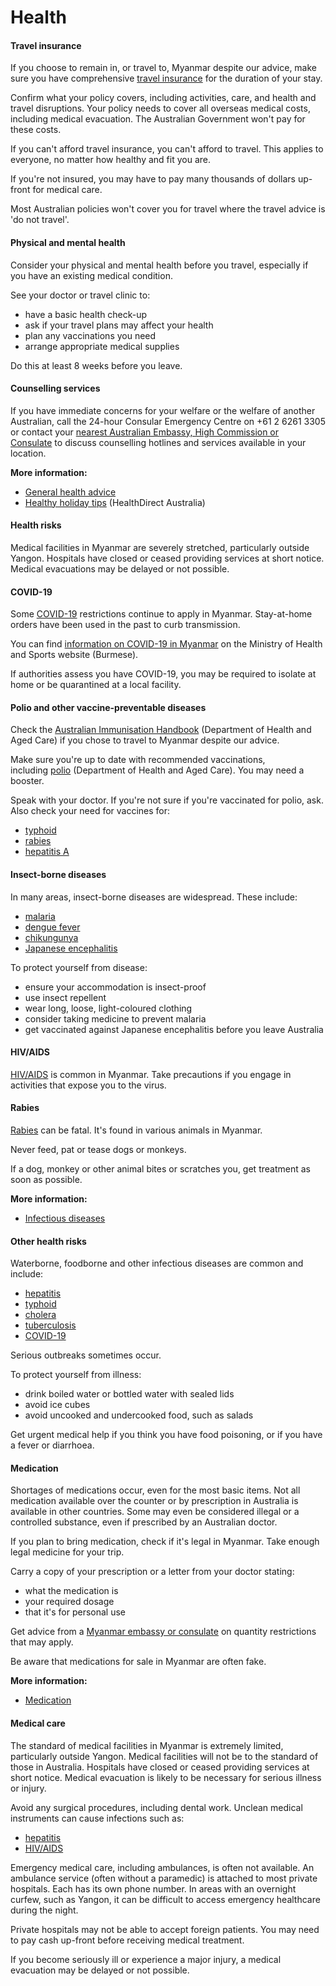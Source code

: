# Health

#### Travel insurance

If you choose to remain in, or travel to, Myanmar despite our advice, make sure you have comprehensive [travel insurance](/before-you-go/the-basics/travel-insurance "Travel insurance") for the duration of your stay.

Confirm what your policy covers, including activities, care, and health and travel disruptions. Your policy needs to cover all overseas medical costs, including medical evacuation. The Australian Government won't pay for these costs.

If you can't afford travel insurance, you can't afford to travel. This applies to everyone, no matter how healthy and fit you are.

If you're not insured, you may have to pay many thousands of dollars up-front for medical care.

Most Australian policies won't cover you for travel where the travel advice is 'do not travel'.

#### Physical and mental health

Consider your physical and mental health before you travel, especially if you have an existing medical condition.

See your doctor or travel clinic to:

* have a basic health check-up
* ask if your travel plans may affect your health
* plan any vaccinations you need
* arrange appropriate medical supplies

Do this at least 8 weeks before you leave.

#### Counselling services

If you have immediate concerns for your welfare or the welfare of another Australian, call the 24-hour Consular Emergency Centre on +61 2 6261 3305 or contact your [nearest Australian Embassy, High Commission or Consulate](https://www.dfat.gov.au/about-us/our-locations/missions/our-embassies-and-consulates-overseas) to discuss counselling hotlines and services available in your location.

**More information:**

* [General health advice](/before-you-go/health "Taking care of your health")
* [Healthy holiday tips](https://www.healthdirect.gov.au/healthy-holiday-tips-infographic) (HealthDirect Australia)

#### Health risks

Medical facilities in Myanmar are severely stretched, particularly outside Yangon. Hospitals have closed or ceased providing services at short notice. Medical evacuations may be delayed or not possible.

#### COVID-19

Some [COVID-19](https://www.health.gov.au/topics/covid-19/about) restrictions continue to apply in Myanmar. Stay-at-home orders have been used in the past to curb transmission.

You can find [information on COVID-19 in Myanmar](https://www.mohs.gov.mm/) on the Ministry of Health and Sports website (Burmese). 

If authorities assess you have COVID-19, you may be required to isolate at home or be quarantined at a local facility.

#### Polio and other vaccine-preventable diseases

Check the [Australian Immunisation Handbook](https://immunisationhandbook.health.gov.au/) (Department of Health and Aged Care) if you chose to travel to Myanmar despite our advice.

Make sure you're up to date with recommended vaccinations, including [polio](https://www.health.gov.au/diseases/poliovirus-infection) (Department of Health and Aged Care). You may need a booster.

Speak with your doctor. If you're not sure if you're vaccinated for polio, ask. Also check your need for vaccines for:

* [typhoid](https://www.health.nsw.gov.au/Infectious/factsheets/Pages/typhus.aspx)
* [rabies](https://www.who.int/news-room/fact-sheets/detail/rabies)
* [hepatitis A](https://www.who.int/hepatitis/en/)

#### Insect-borne diseases

In many areas, insect-borne diseases are widespread. These include:

* [malaria](https://www.who.int/news-room/fact-sheets/detail/malaria)
* [dengue fever](https://www.health.gov.au/diseases/dengue-virus-infection )
* [chikungunya](https://www.who.int/news-room/fact-sheets/detail/chikungunya )
* [Japanese encephalitis](https://www.healthdirect.gov.au/japanese-encephalitis)

To protect yourself from disease:

* ensure your accommodation is insect-proof
* use insect repellent
* wear long, loose, light-coloured clothing
* consider taking medicine to prevent malaria
* get vaccinated against Japanese encephalitis before you leave Australia

#### HIV/AIDS

[HIV/AIDS](https://www.healthdirect.gov.au/hiv-infection-and-aids) is common in Myanmar. Take precautions if you engage in activities that expose you to the virus.

#### Rabies

[Rabies](https://www.who.int/news-room/fact-sheets/detail/rabies) can be fatal. It's found in various animals in Myanmar.

Never feed, pat or tease dogs or monkeys.

If a dog, monkey or other animal bites or scratches you, get treatment as soon as possible.

**More information:**

* [Infectious diseases](/before-you-go/health/diseases "Infectious diseases")

#### Other health risks

Waterborne, foodborne and other infectious diseases are common and include:

* [hepatitis](https://www.health.nsw.gov.au/Infectious/factsheets/Pages/typhus.aspx)
* [typhoid](https://www.who.int/immunization/diseases/typhoid/en/)
* [cholera](https://www.who.int/news-room/fact-sheets/detail/cholera)
* [tuberculosis](https://www.who.int/news-room/fact-sheets/detail/tuberculosis)
* [COVID-19](https://www.health.gov.au/health-alerts/covid-19)

Serious outbreaks sometimes occur.

To protect yourself from illness:

* drink boiled water or bottled water with sealed lids
* avoid ice cubes
* avoid uncooked and undercooked food, such as salads

Get urgent medical help if you think you have food poisoning, or if you have a fever or diarrhoea.

#### Medication

Shortages of medications occur, even for the most basic items. Not all medication available over the counter or by prescription in Australia is available in other countries. Some may even be considered illegal or a controlled substance, even if prescribed by an Australian doctor.

If you plan to bring medication, check if it's legal in Myanmar. Take enough legal medicine for your trip.

Carry a copy of your prescription or a letter from your doctor stating:

* what the medication is
* your required dosage
* that it's for personal use

Get advice from a [Myanmar embassy or consulate](https://protocol.dfat.gov.au/Public/Missions/138) on quantity restrictions that may apply.

Be aware that medications for sale in Myanmar are often fake.

**More information:**

* [Medication](https://www.smartraveller.gov.au/before-you-go/health/medications)

#### Medical care

The standard of medical facilities in Myanmar is extremely limited, particularly outside Yangon. Medical facilities will not be to the standard of those in Australia. Hospitals have closed or ceased providing services at short notice. Medical evacuation is likely to be necessary for serious illness or injury.

Avoid any surgical procedures, including dental work. Unclean medical instruments can cause infections such as:

* [hepatitis](https://www.who.int/hepatitis/en/)
* [HIV/AIDS](https://www.healthdirect.gov.au/hiv-infection-and-aids)

Emergency medical care, including ambulances, is often not available. An ambulance service (often without a paramedic) is attached to most private hospitals. Each has its own phone number. In areas with an overnight curfew, such as Yangon, it can be difficult to access emergency healthcare during the night.

Private hospitals may not be able to accept foreign patients. You may need to pay cash up-front before receiving medical treatment.

If you become seriously ill or experience a major injury, a medical evacuation may be delayed or not possible.